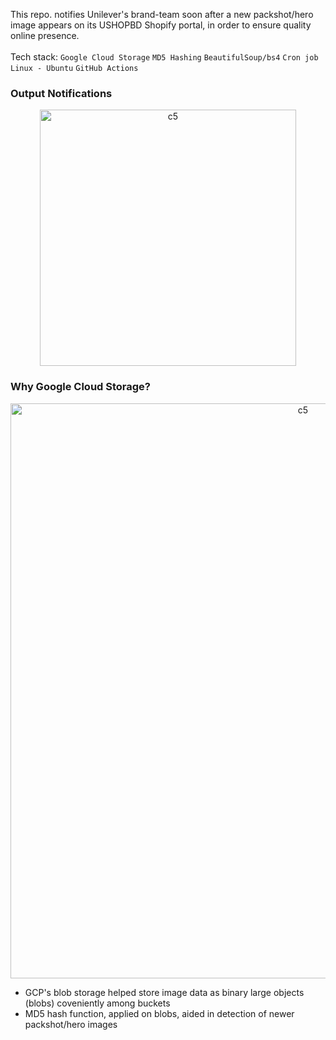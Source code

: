 This repo. notifies Unilever's brand-team soon after a new packshot/hero image appears on its USHOPBD Shopify portal, in order to ensure quality online presence.<br><br>
Tech stack: ```Google Cloud Storage``` ```MD5 Hashing``` ```BeautifulSoup/bs4``` ```Cron job``` ```Linux - Ubuntu``` ```GitHub Actions```<br>
### Output Notifications
<p align="center">
  <img width="410" alt="c5" src="https://github.com/user-attachments/assets/08a9c784-4d79-456d-af86-ee3bed847ec1"><br>
</p>

### Why Google Cloud Storage?
<p align="center">
  <img width="920" alt="c5" src="https://github.com/user-attachments/assets/c49db22d-aef9-45d8-a9e7-e09e2cead434"><br>
</p>

- GCP's blob storage helped store image data as binary large objects (blobs) coveniently among buckets
- MD5 hash function, applied on blobs, aided in detection of newer packshot/hero images

